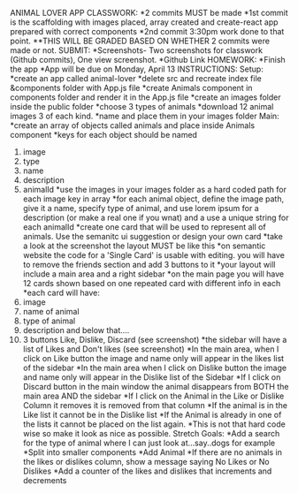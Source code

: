 ANIMAL LOVER APP
CLASSWORK:
*2 commits MUST be made
*1st commit is the scaffolding with images placed, array created and create-react app prepared with correct components
*2nd commit 3:30pm work done to that point.
**THIS WILL BE GRADED BASED ON WHETHER 2 commits were made or not.
SUBMIT:
*Screenshots- Two screenshots for classwork (Github commits), One view screenshot.
*Github Link
HOMEWORK:
*Finish the app
*App will be due on Monday, April 13
INSTRUCTIONS:
Setup:
*create an app called animal-lover
*delete src and recreate index file &components folder with App.js file
*create Animals component in components folder and render it in the App.js file
*create an images folder inside the public folder
*choose 3 types of animals
*download 12 animal images 3 of each kind.
*name and place them in your images folder
Main:
*create an array of objects called animals and place inside Animals component
*keys for each object should be named
 1. image
 2. type
 3. name
 4. description
 5. animalId
*use the images in your images folder as a hard coded path for each image key in array
*for each animal object, define the image path, give it a name, specify type of animal, and use lorem ipsum for a description (or make a real one if you wnat) and a use a unique string for each animalId
*create one card that will be used to represent all of animals. Use the semanitc ui suggestion or design your own card 
*take a look at the screenshot the layout MUST be like this
*on semantic website the code for a 'Single Card' is usable with editing. you will have to remove the friends section and add 3 buttons to it
*your layout will include a main area and a right sidebar
*on the main page you will have 12 cards shown based on one repeated card with different info in each
*each card will have:
 1. image
 2. name of animal
 3. type of animal
 4. description and below that….
 5. 3 buttons Like, Dislike, Discard (see screenshot)
*the sidebar will have a list of Likes and Don't likes (see screenshot)
*In the main area, when I click on Like button the image and name only will appear in the likes list of the sidebar
*In the main area when I click on Dislike button the image and name only will appear in the Dislike list of the Sidebar 
*If I click on Discard button in the main window the animal disappears from BOTH the main area AND the sidebar
*If I click on the Animal in the Like or Dislike Column it removes it is removed from that column
*If the animal is in the Like list it cannot be in the Dislike list
*If the Animal is already in one of the lists it cannot be placed on the list again.
*This is not that hard code wise so make it look as nice as possible.
Stretch Goals:
*Add a search for the type of animal where I can just look at…say..dogs for example
*Split into smaller components
*Add Animal
*If there are no animals in the likes or dislikes column, show a message saying No Likes or No Dislikes
*Add a counter of the likes and dislikes that increments and decrements